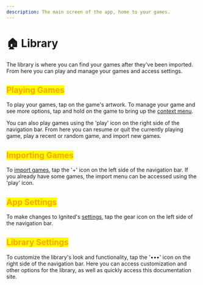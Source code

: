```yaml
---
description: The main screen of the app, home to your games.
---
```


# 🏠 Library

The library is where you can find your games after they've been imported. From here you can play and manage your games and access settings.

## <mark style="color:orange;">Playing Games</mark>

To play your games, tap on the game's artwork. To manage your game and see more options, tap and hold on the game to bring up the [context menu](context-menu.md).

You can also play games using the 'play' icon on the right side of the navigation bar. From here you can resume or quit the currently playing game, play a recent or random game, and import new games.

## <mark style="color:orange;">Importing Games</mark>

To [import games](../../getting-started/games.md), tap the '+' icon on the left side of the navigation bar. If you already have some games, the import menu can be accessed using the 'play' icon.

## <mark style="color:orange;">App Settings</mark>

To make changes to Ignited's [settings](../settings/), tap the gear icon on the left side of the navigation bar.

## <mark style="color:orange;">Library Settings</mark>

To customize the library's look and functionality, tap the '•••' icon on the right side of the navigation bar. Here you can access customization and other options for the library, as well as quickly access this documentation site.
